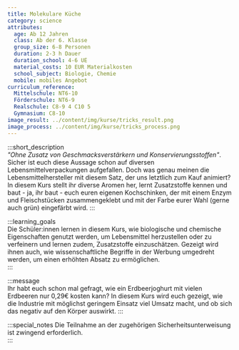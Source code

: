 ```yaml
---
title: Molekulare Küche
category: science
attributes:
  age: Ab 12 Jahren
  class: Ab der 6. Klasse
  group_size: 6-8 Personen
  duration: 2-3 h Dauer
  duration_school: 4-6 UE
  material_costs: 10 EUR Materialkosten
  school_subject: Biologie, Chemie
  mobile: mobiles Angebot
curriculum_reference:
  Mittelschule: NT6-10
  Förderschule: NT6-9   
  Realschule: C8-9 4 C10 5
  Gymnasium: C8-10
image_result: ../content/img/kurse/tricks_result.png
image_process: ../content/img/kurse/tricks_process.png
---
```

:::short_description  
_"Ohne Zusatz von Geschmacksverstärkern und Konservierungsstoffen"_. Sicher ist euch diese Aussage schon auf diversen Lebensmittelverpackungen aufgefallen. Doch was genau meinen die Lebensmittelhersteller mit diesem Satz, der uns letztlich zum Kauf animiert? In diesem Kurs stellt ihr diverse Aromen her, lernt Zusatzstoffe kennen und baut - ja, ihr baut - euch euren eigenen Kochschinken, der mit einem Enzym und Fleischstücken zusammengeklebt und mit der Farbe eurer Wahl (gerne auch grün) eingefärbt wird.
:::

:::learning_goals  
 Die Schüler:innen lernen in diesem Kurs, wie biologische und chemische Eigenschaften genutzt werden, um Lebensmittel herzustellen oder zu verfeinern und lernen zudem, Zusatzstoffe einzuschätzen. Gezeigt wird ihnen auch, wie wissenschaftliche Begriffe in der Werbung umgedreht werden, um einen erhöhten Absatz zu ermöglichen.          
:::

:::message  
Ihr habt euch schon mal gefragt, wie ein Erdbeerjoghurt mit vielen Erdbeeren nur 0,29€ kosten kann? In diesem Kurs wird euch gezeigt, wie die Industrie mit möglichst geringem Einsatz viel Umsatz macht, und ob sich das negativ auf den Körper auswirkt.
:::  

:::special_notes
Die Teilnahme an der zugehörigen Sicherheitsunterweisung ist zwingend erforderlich.  
:::
